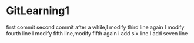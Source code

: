 # GitLearning1
first commit
second commit
after a while,I modify third line again
I modify fourth line
I modify fifth line,modify fifth again
i add six line
I add seven line
